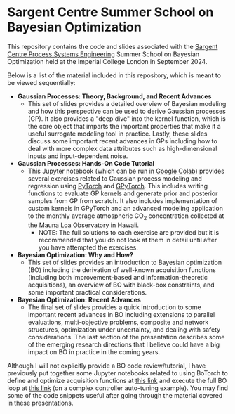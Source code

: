 # Sargent Centre Summer School on Bayesian Optimization

This repository contains the code and slides associated with the [Sargent Centre Process Systems Engineering](https://www.imperial.ac.uk/process-systems-engineering/) Summer School on Bayesian Optimization held at the Imperial College London in September 2024. 

Below is a list of the material included in this repository, which is meant to be viewed sequentially:
- **Gaussian Processes: Theory, Background, and Recent Advances**
  - This set of slides provides a detailed overview of Bayesian modeling and how this perspective can be used to derive Gaussian processes (GP). It also provides a "deep dive" into the kernel function, which is the core object that imparts the important properties that make it a useful surrogate modeling tool in practice. Lastly, these slides discuss some important recent advances in GPs including how to deal with more complex data attributes such as high-dimensional inputs and input-dependent noise. 
- **Gaussian Processes: Hands-On Code Tutorial**
  - This Jupyter notebook (which can be run in [Google Colab](https://colab.research.google.com/)) provides several exercises related to Gaussian process modeling and regression using [PyTorch](https://pytorch.org/) and [GPyTorch](https://gpytorch.ai/). This includes writing functions to evaluate GP kernels and generate prior and posterior samples from GP from scratch. It also includes implementation of custom kernels in GPyTorch and an advanced modeling application to the monthly average atmospheric CO<sub>2</sub> concentration collected at the Mauna Loa Observatory in Hawaii.
    - NOTE: The full solutions to each exercise are provided but it is recommended that you do not look at them in detail until after you have attempted the exercises.
- **Bayesian Optimization: Why and How?**
  - This set of slides provides an introduction to Bayesian optimization (BO) including the derivation of well-known acquisition functions (including both improvement-based and information-theoretic acquisitions), an overview of BO with black-box constraints, and some important practical considerations. 
- **Bayesian Optimization: Recent Advances**
  - The final set of slides provides a quick introduction to some important recent advances in BO including extensions to parallel evaluations, multi-objective problems, composite and network structures, optimization under uncertainty, and dealing with safety considerations. The last section of the presentation describes some of the emerging research directions that I believe could have a big impact on BO in practice in the coming years. 

Although I will not explicitly provide a BO code review/tutorial, I have previously put together some Jupyter notebooks related to using BoTorch to define and optimize acquisition functions at [this link](https://github.com/joelpaulson/Great_Lakes_PSE_Workshop_2023/blob/main/Module2/Module2_Acquisition_Functions.ipynb) and execute the full BO loop at [this link](https://github.com/joelpaulson/Great_Lakes_PSE_Workshop_2023/blob/main/Module3/Module3_BO_Loop.ipynb) (on a complex controller auto-tuning example). You may find some of the code snippets useful after going through the material covered in these presentations. 
